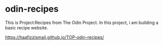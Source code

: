 # odin-recipes

This is Project:Recipes from The Odin Project. In this project, i am building a basic recipe website.

https://haafizzismail.github.io/TOP-odin-recipes/
